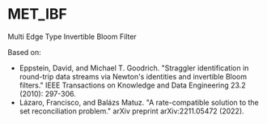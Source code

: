 # MET_IBF
Multi Edge Type Invertible Bloom Filter

Based on:
* Eppstein, David, and Michael T. Goodrich. "Straggler identification in round-trip data streams via Newton's identities and invertible Bloom filters." IEEE Transactions on Knowledge and Data Engineering 23.2 (2010): 297-306.
* Lázaro, Francisco, and Balázs Matuz. "A rate-compatible solution to the set reconciliation problem." arXiv preprint arXiv:2211.05472 (2022).
